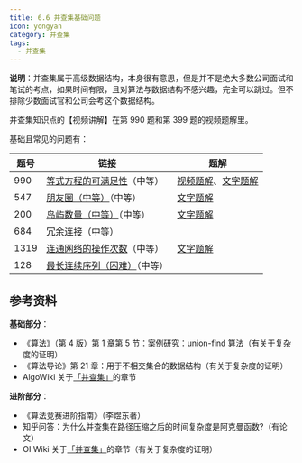 ```yaml
---
title: 6.6 并查集基础问题
icon: yongyan
category: 并查集
tags:
  - 并查集
---
```


**说明**：并查集属于高级数据结构，本身很有意思，但是并不是绝大多数公司面试和笔试的考点，如果时间有限，且对算法与数据结构不感兴趣，完全可以跳过。但不排除少数面试官和公司会考这个数据结构。


并查集知识点的【视频讲解】在第 990 题和第 399 题的视频题解里。

基础且常见的问题有：

| 题号 | 链接                                                         | 题解                                                         |
| ---- | ------------------------------------------------------------ | ------------------------------------------------------------ |
| 990  | [等式方程的可满足性](https://leetcode-cn.com/problems/satisfiability-of-equality-equations)（中等） | [视频题解](https://leetcode-cn.com/problems/satisfiability-of-equality-equations/solution/deng-shi-fang-cheng-de-ke-man-zu-xing-by-leetcode-/)、[文字题解](https://leetcode-cn.com/problems/satisfiability-of-equality-equations/solution/shi-yong-bing-cha-ji-chu-li-bu-xiang-jiao-ji-he-we/) |
| 547  | [朋友圈（中等）](https://leetcode-cn.com/problems/friend-circles)（中等） | [文字题解](https://leetcode-cn.com/problems/friend-circles/solution/bing-cha-ji-python-dai-ma-java-dai-ma-by-liweiwei1/) |
| 200  | [岛屿数量（中等）](https://leetcode-cn.com/problems/number-of-islands)（中等） | [文字题解](https://leetcode-cn.com/problems/number-of-islands/solution/dfs-bfs-bing-cha-ji-python-dai-ma-java-dai-ma-by-l/) |
| 684  | [冗余连接](https://leetcode-cn.com/problems/redundant-connection/)（中等） |                                                              |
| 1319 | [连通网络的操作次数](https://leetcode-cn.com/problems/number-of-operations-to-make-network-connected)（中等） | [文字题解](https://leetcode-cn.com/problems/number-of-operations-to-make-network-connected/solution/bing-cha-ji-by-liweiwei1419/) |
| 128  | [最长连续序列（困难）](https://leetcode-cn.com/problems/longest-consecutive-sequence)（中等） |                                                              |


## 参考资料


**基础部分**：

+ 《算法》（第 4 版）第 1 章第 5 节：案例研究：union-find 算法（有关于复杂度的证明）
+ 《算法导论》第 21 章：用于不相交集合的数据结构（有关于复杂度的证明）
+ AlgoWiki 关于[「并查集」](https://ojeveryday.github.io/AlgoWiki/#/)的章节

**进阶部分**：

+ 《算法竞赛进阶指南》（李煜东著）
+ 知乎问答：为什么并查集在路径压缩之后的时间复杂度是阿克曼函数?（有论文）
+ OI Wiki 关于[「并查集」](https://oi-wiki.org/ds/dsu/)的章节（有关于复杂度的证明）